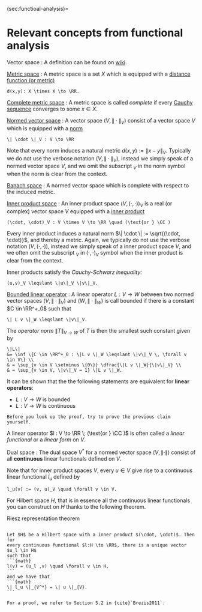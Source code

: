 (sec:functioal-analysis)=
# Relevant concepts from functional analysis

Vector space
: A definition can be found on [wiki](https://en.wikipedia.org/wiki/Vector_space).

[Metric space](https://en.wikipedia.org/wiki/Metric_space)
: A metric space is a set $X$ which is equipped with a [distance function (or metric)](https://en.wikipedia.org/wiki/Metric_space#Definition)

```{math}
d(x,y): X \times X \to \RR.
```

[Complete metric space](https://en.wikipedia.org/wiki/Complete_metric_space)
: A metric space is called *complete* if every [Cauchy sequence](https://en.wikipedia.org/wiki/Cauchy_sequence#In_a_metric_space)
converges to some $x \in X$.

[Normed vector space](https://en.wikipedia.org/wiki/Metric_space)
: A vector space $(V, \|\cdot\|_V)$ consist of a vector space $V$ which is 
equipped with a [norm](https://en.wikipedia.org/wiki/Norm_(mathematics)) 

```{math}
\| \cdot \|_V : V \to \RR
``` 

Note that every norm induces a natural metric $d(x, y) := \|x-y\|_V$.
Typically we do not use the verbose notation $(V, \|\cdot\|_V)$, instead
we simply speak of a normed vector space $V$, and we omit the subscript $_V$
in the norm symbol when the norm is clear from
the context.

[Banach space](https://en.wikipedia.org/wiki/Banach_space)
: A normed vector space which is complete with respect to the induced metric.

[Inner product space](https://en.wikipedia.org/wiki/Inner_product_space)
: An inner product space $\bigl(V, (\cdot, \cdot)\bigr)_V$ is a real 
(or complex) vector space $V$ equipped with a [inner product](https://en.wikipedia.org/wiki/Inner_product_space#Basic_properties)
    
```{math}
(\cdot, \cdot)_V : V \times V \to \RR \quad (\text{or } \CC )
``` 

Every inner product induces a natural norm $\| \cdot \| := \sqrt{(\cdot, \cdot)}$, and thereby a metric. 
Again, we typically do not use the verbose notation $\bigl(V, (\cdot,
\cdot)\bigr)$, instead we simply speak of a inner product space $V$,
and we often omit the subscript $_V$
in $(\cdot, \cdot)_V$ symbol when the inner product is clear from
the context.

Inner products satisfy the *Cauchy-Schwarz inequality:*
```{math}
(u,v)_V \leqslant \|u\|_V \|v\|_V.
```
<!-- and inequality only holds -->


[Bounded linear operator](https://en.wikipedia.org/wiki/Operator_(mathematics)#Bounded_operators)
: A linear operator $L: V \to W$ between two normed vector spaces 
$(V, \|\cdot\|_V)$ and $(W, \|\cdot\|_W)$
is call bounded if there is a constant $C \in \RR^+_0$ such that
```{math}
\| L v \|_W \leqslant \|v\|_V.
```

The *operator norm* $\|T\|_{V\to W}$ of $T$ is then the smallest such constant given by 
```{math}
\|L\|
&= \inf \{C \in \RR^+_0 : \|L v \|_W \leqslant \|v\|_V \, \forall v \in V\} \\
& = \sup_{v \in V \setminus \{0\}} \dfrac{\|L v \|_W}{\|v\|_V} \\
& = \sup_{v \in V, \|v\|_V = 1} \|L v \|_W.
```
It can be shown that the the following statements are equivalent for **linear operators**:
* $L: V \to W$ is bounded
* $L: V \to W$ is continuous

<!-- See {cite}`Brezis2011` for a proof. -->

```{exercise} 
Before you look up the proof, try to prove the previous claim yourself.
```

A linear operator $l : V \to \RR \; (\text{or } \CC )$ is often called
a *linear functional* or a *linear form* on $V$.

Dual space
: The dual space $V^*$ for a normed vector space $(V, \|\cdot\|)$ consist
of all **continuous** linear functionals defined on $V$.

Note that for inner product spaces $V$, every $u \in V$ give rise to a 
continuous linear functional $l_u$ defined by
```{math}
l_u(v) := (v, u)_V \quad \forall v \in V.
```

For Hilbert space $H$, that is in essence all the continuous linear functionals
you can construct on $H$ thanks to the following theorem.

Riesz representation theorem 
````{prf:theorem} Riesz representation theorem

Let $H$ be a Hilbert space with a inner product $(\cdot, \cdot)$. Then for
every continuous functional $l:H \to \RR$, there is a unique vector $u_l \in H$
such that
```{math}
l(v) = (u_l ,v) \quad \forall v \in H,
```
and we have that
```{math}
\| l_u \|_{V^*} = \| u \|_{V}.
```
````

```{prf:proof}
For a proof, we refer to Section 5.2 in {cite}`Brezis2011`. 
```